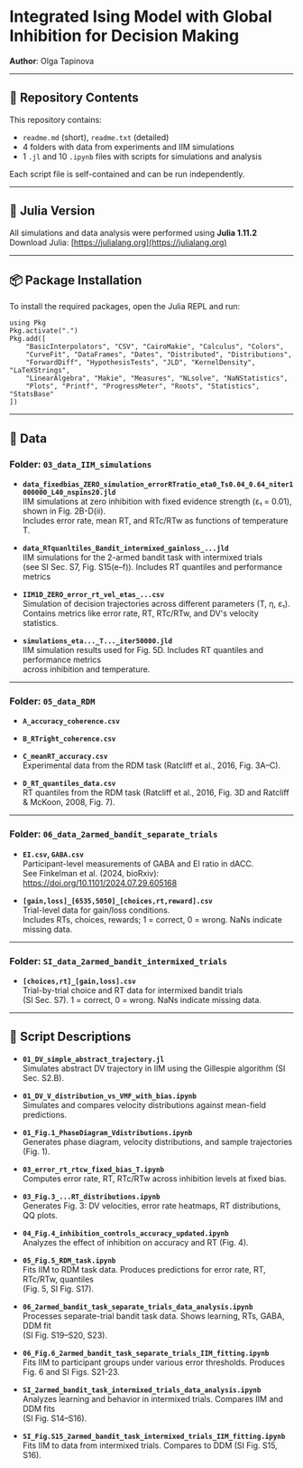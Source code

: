 # Integrated Ising Model with Global Inhibition for Decision Making

**Author**: Olga Tapinova  

---

## 📁 Repository Contents

This repository contains:
- `readme.md` (short), `readme.txt` (detailed)
- 4 folders with data from experiments and IIM simulations
- 1 `.jl` and 10 `.ipynb` files with scripts for simulations and analysis

Each script file is self-contained and can be run independently.

---

## 🧠 Julia Version

All simulations and data analysis were performed using **Julia 1.11.2**  
Download Julia: [https://julialang.org](https://julialang.org)

---

## 📦 Package Installation

To install the required packages, open the Julia REPL and run:

```
using Pkg
Pkg.activate(".")
Pkg.add([
    "BasicInterpolators", "CSV", "CairoMakie", "Calculus", "Colors", 
    "CurveFit", "DataFrames", "Dates", "Distributed", "Distributions", 
    "ForwardDiff", "HypothesisTests", "JLD", "KernelDensity", "LaTeXStrings",
    "LinearAlgebra", "Makie", "Measures", "NLsolve", "NaNStatistics", 
    "Plots", "Printf", "ProgressMeter", "Roots", "Statistics", "StatsBase"
])
```

---

## 📂 Data

### Folder: `03_data_IIM_simulations`

- **`data_fixedbias_ZERO_simulation_errorRTratio_eta0_Ts0.04_0.64_niter1000000_L40_nspins20.jld`**  
  IIM simulations at zero inhibition with fixed evidence strength (ε₁ = 0.01), shown in Fig. 2B-D(ii).  
  Includes error rate, mean RT, and RTc/RTw as functions of temperature T.

- **`data_RTquanltiles_Bandit_intermixed_gainloss_...jld`**  
  IIM simulations for the 2-armed bandit task with intermixed trials  
  (see SI Sec. S7, Fig. S15(e–f)). Includes RT quantiles and performance metrics

- **`IIM1D_ZERO_error_rt_vel_etas_...csv`**  
  Simulation of decision trajectories across different parameters (T, η, ε₁).  
  Contains metrics like error rate, RT, RTc/RTw, and DV's velocity statistics.

- **`simulations_eta..._T..._iter50000.jld`**  
  IIM simulation results used for Fig. 5D. Includes RT quantiles and performance metrics  
  across inhibition and temperature.

---

### Folder: `05_data_RDM`

- **`A_accuracy_coherence.csv`**  
- **`B_RTright_coherence.csv`**  
- **`C_meanRT_accuracy.csv`**  
  Experimental data from the RDM task (Ratcliff et al., 2016, Fig. 3A–C).

- **`D_RT_quantiles_data.csv`**  
  RT quantiles from the RDM task (Ratcliff et al., 2016, Fig. 3D and Ratcliff & McKoon, 2008, Fig. 7).

---

### Folder: `06_data_2armed_bandit_separate_trials`

- **`EI.csv`, `GABA.csv`**  
  Participant-level measurements of GABA and EI ratio in dACC.  
  See Finkelman et al. (2024, bioRxiv): https://doi.org/10.1101/2024.07.29.605168

- **`[gain,loss]_[6535,5050]_[choices,rt,reward].csv`**  
  Trial-level data for gain/loss conditions.  
  Includes RTs, choices, rewards; 
  1 = correct, 0 = wrong. NaNs indicate missing data.

---

### Folder: `SI_data_2armed_bandit_intermixed_trials`

- **`[choices,rt]_[gain,loss].csv`**  
  Trial-by-trial choice and RT data for intermixed bandit trials  
  (SI Sec. S7). 1 = correct, 0 = wrong. NaNs indicate missing data.

---

## 🧾 Script Descriptions

- **`01_DV_simple_abstract_trajectory.jl`**  
  Simulates abstract DV trajectory in IIM using the Gillespie algorithm (SI Sec. S2.B).

- **`01_DV_V_distribution_vs_VMF_with_bias.ipynb`**  
  Simulates and compares velocity distributions against mean-field predictions.

- **`01_Fig.1_PhaseDiagram_Vdistributions.ipynb`**  
  Generates phase diagram, velocity distributions, and sample trajectories (Fig. 1).

- **`03_error_rt_rtcw_fixed_bias_T.ipynb`**  
  Computes error rate, RT, RTc/RTw across inhibition levels at fixed bias.

- **`03_Fig.3_...RT_distributions.ipynb`**  
  Generates Fig. 3: DV velocities, error rate heatmaps, RT distributions, QQ plots.

- **`04_Fig.4_inhibition_controls_accuracy_updated.ipynb`**  
  Analyzes the effect of inhibition on accuracy and RT (Fig. 4).

- **`05_Fig.5_RDM_task.ipynb`**  
  Fits IIM to RDM task data. Produces predictions for error rate, RT, RTc/RTw, quantiles  
  (Fig. 5, SI Fig. S17).

- **`06_2armed_bandit_task_separate_trials_data_analysis.ipynb`**  
  Processes separate-trial bandit task data. Shows learning, RTs, GABA, DDM fit  
  (SI Fig. S19–S20, S23).

- **`06_Fig.6_2armed_bandit_task_separate_trials_IIM_fitting.ipynb`**  
  Fits IIM to participant groups under various error thresholds. 
  Produces Fig. 6 and SI Figs. S21-23.

- **`SI_2armed_bandit_task_intermixed_trials_data_analysis.ipynb`**  
  Analyzes learning and behavior in intermixed trials. Compares IIM and DDM fits  
  (SI Fig. S14–S16).

- **`SI_Fig.S15_2armed_bandit_task_intermixed_trials_IIM_fitting.ipynb`**  
  Fits IIM to data from intermixed trials. Compares to DDM (SI Fig. S15, S16).
